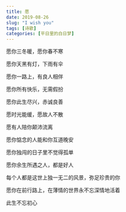 ```yaml
---
title: 愿
date: 2019-08-26
slug: "I wish you"
tags: [诗歌]
categories: [平日里的白日梦]
---
```


愿你三冬暖，愿你春不寒  

愿你天黑有灯，下雨有伞  

愿你一路上，有良人相伴  

愿你所有快乐，无需假扮

愿你此生尽兴，赤诚良善  

愿时光能缓，愿故人不散  

愿有人陪你颠沛流离  

愿你惦念的人能和你互道晚安  

愿你独闯的日子里不觉得孤单  

愿你余生所遇之人，都是好人  

每个人都是这世上独一无二的风景，弥足珍贵的你  

愿你在前行路上，在薄情的世界永不忘深情地活着

此生不忘初心


